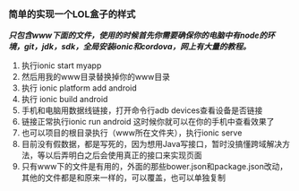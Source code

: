 ### 简单的实现一个LOL盒子的样式

***只包含www下面的文件，使用的时候首先你需要确保你的电脑中有node的环境，git，jdk，sdk，全局安装ionic和cordova，网上有大量的教程。***

1. 执行ionic start myapp 
2. 然后用我的www目录替换掉你的www目录
3. 执行 ionic platform add android
4. 执行 ionic build android
5. 手机和电脑用数据线链接，打开命令行adb devices查看设备是否链接
6. 链接正常执行ionic run android  这时候你就可以在你的手机中查看效果了
7. 也可以项目的根目录执行（www所在文件夹），执行ionic serve
8. 目前没有假数据，都是写死的，因为想用Java写接口，暂时没搞懂跨域解决方法，等以后弄明白之后会使用真正的接口来实现页面
9. 只有www下的文件是有用的，外面的那些bower.json和package.json改动，其他的文件都是和原来一样的，可以覆盖，也可以单独复制